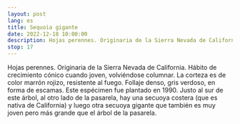 ```yaml
---
layout: post
lang: es
title: Sequoia gigante
date: 2022-12-18 10:00:00
description: Hojas perennes. Originaria de la Sierra Nevada de California.
stop: 17
---
```

Hojas perennes. Originaria de la Sierra Nevada de California. Hábito de crecimiento cónico cuando joven, volviéndose columnar. La corteza es de color marrón rojizo, resistente al fuego. Follaje denso, gris verdoso, en forma de escamas. Este espécimen fue plantado en 1990. Justo al sur de este árbol, al otro lado de la pasarela, hay una secuoya costera (que es nativa de California) y luego otra secuoya gigante que también es muy joven pero más grande que el árbol de la pasarela.
